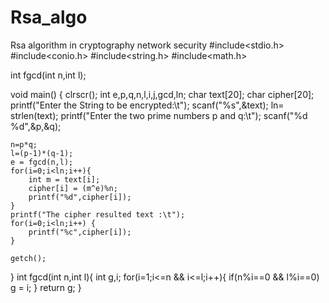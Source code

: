 # Rsa_algo
Rsa algorithm in cryptography network security 
#include<stdio.h>
#include<conio.h>
#include<string.h>
#include<math.h>

int fgcd(int n,int l);

void main() {
	clrscr();
	int e,p,q,n,l,i,j,gcd,ln;
	char text[20];
	char cipher[20];
	printf("Enter the String to be encrypted:\t");
	scanf("%s",&text);
	ln= strlen(text);
	printf("Enter the two prime numbers p and q:\t");
	scanf("%d %d",&p,&q);

	n=p*q;
	l=(p-1)*(q-1);
	e = fgcd(n,l);
	for(i=0;i<ln;i++){
		int m = text[i];
		cipher[i] = (m^e)%n;
		printf("%d",cipher[i]);
	}
	printf("The cipher resulted text :\t");
	for(i=0;i<ln;i++) {
		printf("%c",cipher[i]);
	}

	getch();

}
int fgcd(int n,int l){
	int g,i;
	for(i=1;i<=n && i<=l;i++){
		if(n%i==0 && l%i==0)
			g = i;
	}
	return g;
}
